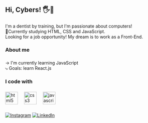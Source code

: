 <h2 align="left">Hi, Cybers! 🖐️👾</h2>

###

<p align="left">I'm a dentist by training, but I'm passionate about computers!<br>🌱Currently studying HTML, CSS and JavaScript.<br>Looking for a job opportunity! My dream is to work as a Front-End.</p>

###

<h3 align="left">About me</h3>

###

<p align="left">→ I'm currently learning JavaScript<br>⤷ Goals: learn React.js</p>

###

<h3 align="left">I code with</h3>

###

<div align="left">
  <img src="https://cdn.jsdelivr.net/gh/devicons/devicon/icons/html5/html5-original.svg" height="40" alt="html5 logo"  />
  <img width="12" />
  <img src="https://cdn.jsdelivr.net/gh/devicons/devicon/icons/css3/css3-original.svg" height="40" alt="css3 logo"  />
  <img width="12" />
  <img src="https://cdn.jsdelivr.net/gh/devicons/devicon/icons/javascript/javascript-original.svg" height="40" alt="javascript logo"  />
</div>

###

[![Instagram](https://img.shields.io/badge/Instagram-E4405F?style=for-the-badge&logo=instagram&logoColor=white)](https://www.instagram.com/thayspradoo/)
[![LinkedIn](https://img.shields.io/badge/LinkedIn-0077B5?style=for-the-badge&logo=linkedin&logoColor=white)](https://www.linkedin.com/in/thays-prado-9a4214299/)
